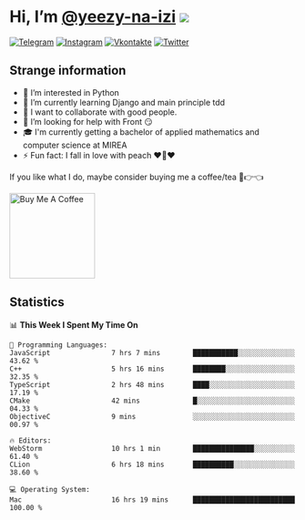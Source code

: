 # Hi, I’m [@yeezy-na-izi](https://github.com/yeezy-na-izi/) ![](https://visitor-badge.glitch.me/badge?page_id=yeezy-na-izi.yeezy-na-izi)

[![Telegram](https://img.shields.io/badge/Telegram-262424?style=for-the-badge&logo=Telegram)](https://t.me/yeezy_na_izi)
[![Instagram](https://img.shields.io/badge/Instagram-262424?style=for-the-badge&logo=Instagram)](https://www.instagram.com/yeezy_na_izi)
[![Vkontakte](https://img.shields.io/badge/VK-262424?style=for-the-badge&logo=Vk&logoColor=0077FF)](https://vk.com/yeezy_na_izi)
[![Twitter](https://img.shields.io/badge/Twitter-262424?style=for-the-badge&logo=Twitter)](https://twitter.com/yeezynaizi)

## Strange information
  
- 👀 I’m interested in Python
- 🌱 I’m currently learning Django and main principle tdd
- 💞️ I want to collaborate with good people.
- 🤔 I’m looking for help with Front 😏
- 🎓 I'm currently getting a bachelor of applied mathematics and computer science at MIREA
- ⚡️ Fun fact: I fall in love with peach ❤️🍑❤️

If you like what I do, maybe consider buying me a coffee/tea 🥺👉👈

<a href="https://www.buymeacoffee.com/yeezynaizi" target="_blank"><img src="https://cdn.buymeacoffee.com/buttons/v2/default-red.png" alt="Buy Me A Coffee" width="150" ></a>

## Statistics

<!--START_SECTION:waka-->
📊 **This Week I Spent My Time On** 

```text
💬 Programming Languages: 
JavaScript               7 hrs 7 mins        ███████████░░░░░░░░░░░░░░   43.62 % 
C++                      5 hrs 16 mins       ████████░░░░░░░░░░░░░░░░░   32.35 % 
TypeScript               2 hrs 48 mins       ████░░░░░░░░░░░░░░░░░░░░░   17.19 % 
CMake                    42 mins             █░░░░░░░░░░░░░░░░░░░░░░░░   04.33 % 
ObjectiveC               9 mins              ░░░░░░░░░░░░░░░░░░░░░░░░░   00.97 % 

🔥 Editors: 
WebStorm                 10 hrs 1 min        ███████████████░░░░░░░░░░   61.40 % 
CLion                    6 hrs 18 mins       ██████████░░░░░░░░░░░░░░░   38.60 % 

💻 Operating System: 
Mac                      16 hrs 19 mins      █████████████████████████   100.00 % 
```


<!--END_SECTION:waka-->
